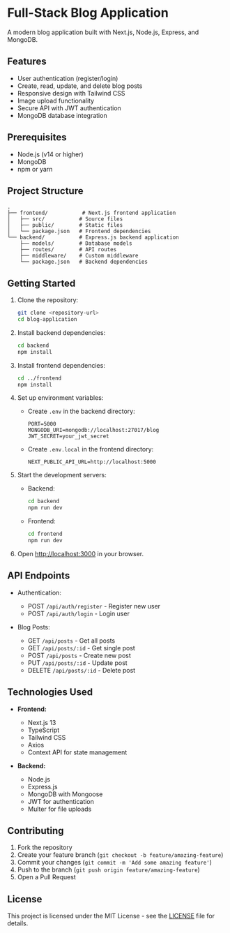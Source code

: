 # Full-Stack Blog Application

A modern blog application built with Next.js, Node.js, Express, and MongoDB.

## Features

- User authentication (register/login)
- Create, read, update, and delete blog posts
- Responsive design with Tailwind CSS
- Image upload functionality
- Secure API with JWT authentication
- MongoDB database integration

## Prerequisites

- Node.js (v14 or higher)
- MongoDB
- npm or yarn

## Project Structure

```
.
├── frontend/           # Next.js frontend application
│   ├── src/           # Source files
│   ├── public/        # Static files
│   └── package.json   # Frontend dependencies
└── backend/           # Express.js backend application
    ├── models/        # Database models
    ├── routes/        # API routes
    ├── middleware/    # Custom middleware
    └── package.json   # Backend dependencies
```

## Getting Started

1. Clone the repository:
   ```bash
   git clone <repository-url>
   cd blog-application
   ```

2. Install backend dependencies:
   ```bash
   cd backend
   npm install
   ```

3. Install frontend dependencies:
   ```bash
   cd ../frontend
   npm install
   ```

4. Set up environment variables:
   - Create `.env` in the backend directory:
     ```
     PORT=5000
     MONGODB_URI=mongodb://localhost:27017/blog
     JWT_SECRET=your_jwt_secret
     ```
   - Create `.env.local` in the frontend directory:
     ```
     NEXT_PUBLIC_API_URL=http://localhost:5000
     ```

5. Start the development servers:
   - Backend:
     ```bash
     cd backend
     npm run dev
     ```
   - Frontend:
     ```bash
     cd frontend
     npm run dev
     ```

6. Open [http://localhost:3000](http://localhost:3000) in your browser.

## API Endpoints

- Authentication:
  - POST `/api/auth/register` - Register new user
  - POST `/api/auth/login` - Login user

- Blog Posts:
  - GET `/api/posts` - Get all posts
  - GET `/api/posts/:id` - Get single post
  - POST `/api/posts` - Create new post
  - PUT `/api/posts/:id` - Update post
  - DELETE `/api/posts/:id` - Delete post

## Technologies Used

- **Frontend:**
  - Next.js 13
  - TypeScript
  - Tailwind CSS
  - Axios
  - Context API for state management

- **Backend:**
  - Node.js
  - Express.js
  - MongoDB with Mongoose
  - JWT for authentication
  - Multer for file uploads

## Contributing

1. Fork the repository
2. Create your feature branch (`git checkout -b feature/amazing-feature`)
3. Commit your changes (`git commit -m 'Add some amazing feature'`)
4. Push to the branch (`git push origin feature/amazing-feature`)
5. Open a Pull Request

## License

This project is licensed under the MIT License - see the [LICENSE](LICENSE) file for details. 